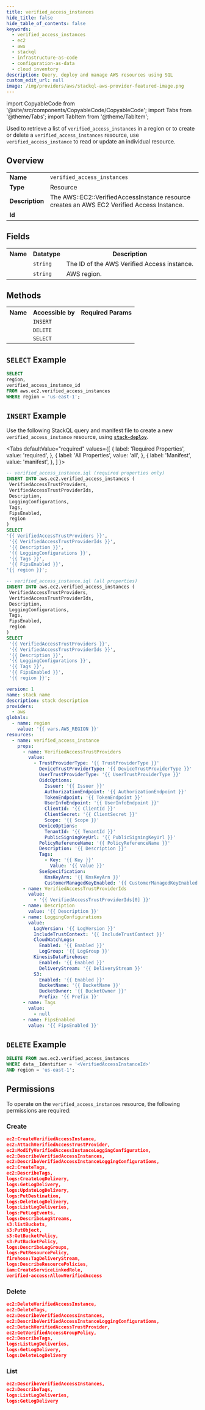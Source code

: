 ```yaml
---
title: verified_access_instances
hide_title: false
hide_table_of_contents: false
keywords:
  - verified_access_instances
  - ec2
  - aws
  - stackql
  - infrastructure-as-code
  - configuration-as-data
  - cloud inventory
description: Query, deploy and manage AWS resources using SQL
custom_edit_url: null
image: /img/providers/aws/stackql-aws-provider-featured-image.png
---
```


import CopyableCode from '@site/src/components/CopyableCode/CopyableCode';
import Tabs from '@theme/Tabs';
import TabItem from '@theme/TabItem';


Used to retrieve a list of <code>verified_access_instances</code> in a region or to create or delete a <code>verified_access_instances</code> resource, use <code>verified_access_instance</code> to read or update an individual resource.

## Overview
<table><tbody>
<tr><td><b>Name</b></td><td><code>verified_access_instances</code></td></tr>
<tr><td><b>Type</b></td><td>Resource</td></tr>
<tr><td><b>Description</b></td><td>The AWS::EC2::VerifiedAccessInstance resource creates an AWS EC2 Verified Access Instance.</td></tr>
<tr><td><b>Id</b></td><td><CopyableCode code="aws.ec2.verified_access_instances" /></td></tr>
</tbody></table>

## Fields
<table><tbody>
<tr><th>Name</th><th>Datatype</th><th>Description</th></tr>
<tr><td><CopyableCode code="verified_access_instance_id" /></td><td><code>string</code></td><td>The ID of the AWS Verified Access instance.</td></tr>
<tr><td><CopyableCode code="region" /></td><td><code>string</code></td><td>AWS region.</td></tr>

</tbody></table>

## Methods

<table><tbody>
  <tr>
    <th>Name</th>
    <th>Accessible by</th>
    <th>Required Params</th>
  </tr>
  <tr>
    <td><CopyableCode code="create_resource" /></td>
    <td><code>INSERT</code></td>
    <td><CopyableCode code="data__DesiredState, region" /></td>
  </tr>
  <tr>
    <td><CopyableCode code="delete_resource" /></td>
    <td><code>DELETE</code></td>
    <td><CopyableCode code="data__Identifier, region" /></td>
  </tr>
  <tr>
    <td><CopyableCode code="list_resource" /></td>
    <td><code>SELECT</code></td>
    <td><CopyableCode code="region" /></td>
  </tr>
</tbody></table>

## `SELECT` Example
```sql
SELECT
region,
verified_access_instance_id
FROM aws.ec2.verified_access_instances
WHERE region = 'us-east-1';
```

## `INSERT` Example

Use the following StackQL query and manifest file to create a new <code>verified_access_instance</code> resource, using [__`stack-deploy`__](https://pypi.org/project/stack-deploy/).

<Tabs
    defaultValue="required"
    values={[
      { label: 'Required Properties', value: 'required', },
      { label: 'All Properties', value: 'all', },
      { label: 'Manifest', value: 'manifest', },
    ]
}>
<TabItem value="required">

```sql
-- verified_access_instance.iql (required properties only)
INSERT INTO aws.ec2.verified_access_instances (
 VerifiedAccessTrustProviders,
 VerifiedAccessTrustProviderIds,
 Description,
 LoggingConfigurations,
 Tags,
 FipsEnabled,
 region
)
SELECT 
'{{ VerifiedAccessTrustProviders }}',
 '{{ VerifiedAccessTrustProviderIds }}',
 '{{ Description }}',
 '{{ LoggingConfigurations }}',
 '{{ Tags }}',
 '{{ FipsEnabled }}',
'{{ region }}';
```
</TabItem>
<TabItem value="all">

```sql
-- verified_access_instance.iql (all properties)
INSERT INTO aws.ec2.verified_access_instances (
 VerifiedAccessTrustProviders,
 VerifiedAccessTrustProviderIds,
 Description,
 LoggingConfigurations,
 Tags,
 FipsEnabled,
 region
)
SELECT 
 '{{ VerifiedAccessTrustProviders }}',
 '{{ VerifiedAccessTrustProviderIds }}',
 '{{ Description }}',
 '{{ LoggingConfigurations }}',
 '{{ Tags }}',
 '{{ FipsEnabled }}',
 '{{ region }}';
```
</TabItem>
<TabItem value="manifest">

```yaml
version: 1
name: stack name
description: stack description
providers:
  - aws
globals:
  - name: region
    value: '{{ vars.AWS_REGION }}'
resources:
  - name: verified_access_instance
    props:
      - name: VerifiedAccessTrustProviders
        value:
          - TrustProviderType: '{{ TrustProviderType }}'
            DeviceTrustProviderType: '{{ DeviceTrustProviderType }}'
            UserTrustProviderType: '{{ UserTrustProviderType }}'
            OidcOptions:
              Issuer: '{{ Issuer }}'
              AuthorizationEndpoint: '{{ AuthorizationEndpoint }}'
              TokenEndpoint: '{{ TokenEndpoint }}'
              UserInfoEndpoint: '{{ UserInfoEndpoint }}'
              ClientId: '{{ ClientId }}'
              ClientSecret: '{{ ClientSecret }}'
              Scope: '{{ Scope }}'
            DeviceOptions:
              TenantId: '{{ TenantId }}'
              PublicSigningKeyUrl: '{{ PublicSigningKeyUrl }}'
            PolicyReferenceName: '{{ PolicyReferenceName }}'
            Description: '{{ Description }}'
            Tags:
              - Key: '{{ Key }}'
                Value: '{{ Value }}'
            SseSpecification:
              KmsKeyArn: '{{ KmsKeyArn }}'
              CustomerManagedKeyEnabled: '{{ CustomerManagedKeyEnabled }}'
      - name: VerifiedAccessTrustProviderIds
        value:
          - '{{ VerifiedAccessTrustProviderIds[0] }}'
      - name: Description
        value: '{{ Description }}'
      - name: LoggingConfigurations
        value:
          LogVersion: '{{ LogVersion }}'
          IncludeTrustContext: '{{ IncludeTrustContext }}'
          CloudWatchLogs:
            Enabled: '{{ Enabled }}'
            LogGroup: '{{ LogGroup }}'
          KinesisDataFirehose:
            Enabled: '{{ Enabled }}'
            DeliveryStream: '{{ DeliveryStream }}'
          S3:
            Enabled: '{{ Enabled }}'
            BucketName: '{{ BucketName }}'
            BucketOwner: '{{ BucketOwner }}'
            Prefix: '{{ Prefix }}'
      - name: Tags
        value:
          - null
      - name: FipsEnabled
        value: '{{ FipsEnabled }}'

```
</TabItem>
</Tabs>

## `DELETE` Example

```sql
DELETE FROM aws.ec2.verified_access_instances
WHERE data__Identifier = '<VerifiedAccessInstanceId>'
AND region = 'us-east-1';
```

## Permissions

To operate on the <code>verified_access_instances</code> resource, the following permissions are required:

### Create
```json
ec2:CreateVerifiedAccessInstance,
ec2:AttachVerifiedAccessTrustProvider,
ec2:ModifyVerifiedAccessInstanceLoggingConfiguration,
ec2:DescribeVerifiedAccessInstances,
ec2:DescribeVerifiedAccessInstanceLoggingConfigurations,
ec2:CreateTags,
ec2:DescribeTags,
logs:CreateLogDelivery,
logs:GetLogDelivery,
logs:UpdateLogDelivery,
logs:PutDestination,
logs:DeleteLogDelivery,
logs:ListLogDeliveries,
logs:PutLogEvents,
logs:DescribeLogStreams,
s3:listBuckets,
s3:PutObject,
s3:GetBucketPolicy,
s3:PutBucketPolicy,
logs:DescribeLogGroups,
logs:PutResourcePolicy,
firehose:TagDeliveryStream,
logs:DescribeResourcePolicies,
iam:CreateServiceLinkedRole,
verified-access:AllowVerifiedAccess
```

### Delete
```json
ec2:DeleteVerifiedAccessInstance,
ec2:DeleteTags,
ec2:DescribeVerifiedAccessInstances,
ec2:DescribeVerifiedAccessInstanceLoggingConfigurations,
ec2:DetachVerifiedAccessTrustProvider,
ec2:GetVerifiedAccessGroupPolicy,
ec2:DescribeTags,
logs:ListLogDeliveries,
logs:GetLogDelivery,
logs:DeleteLogDelivery
```

### List
```json
ec2:DescribeVerifiedAccessInstances,
ec2:DescribeTags,
logs:ListLogDeliveries,
logs:GetLogDelivery
```

